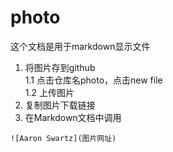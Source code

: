 # photo
这个文档是用于markdown显示文件
1. 将图片存到github  
1.1 点击仓库名photo，点击new file  
1.2 上传图片  
2. 复制图片下载链接  
3. 在Markdown文档中调用
```
![Aaron Swartz](图片网址)
```
